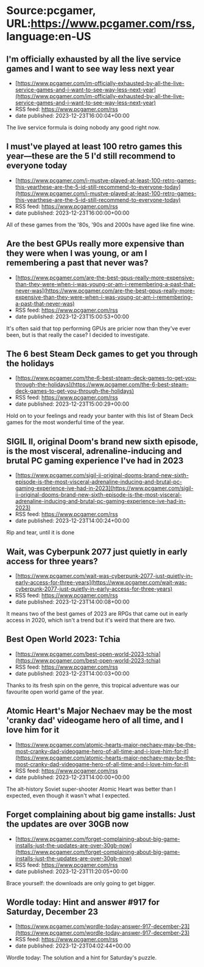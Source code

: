 # Source:pcgamer, URL:https://www.pcgamer.com/rss, language:en-US

## I'm officially exhausted by all the live service games and I want to see way less next year
 - [https://www.pcgamer.com/im-officially-exhausted-by-all-the-live-service-games-and-i-want-to-see-way-less-next-year](https://www.pcgamer.com/im-officially-exhausted-by-all-the-live-service-games-and-i-want-to-see-way-less-next-year)
 - RSS feed: https://www.pcgamer.com/rss
 - date published: 2023-12-23T16:00:04+00:00

The live service formula is doing nobody any good right now.

## I must've played at least 100 retro games this year—these are the 5 I'd still recommend to everyone today
 - [https://www.pcgamer.com/i-mustve-played-at-least-100-retro-games-this-yearthese-are-the-5-id-still-recommend-to-everyone-today](https://www.pcgamer.com/i-mustve-played-at-least-100-retro-games-this-yearthese-are-the-5-id-still-recommend-to-everyone-today)
 - RSS feed: https://www.pcgamer.com/rss
 - date published: 2023-12-23T16:00:00+00:00

All of these games from the '80s, '90s and 2000s have aged like fine wine.

## Are the best GPUs really more expensive than they were when I was young, or am I remembering a past that never was?
 - [https://www.pcgamer.com/are-the-best-gpus-really-more-expensive-than-they-were-when-i-was-young-or-am-i-remembering-a-past-that-never-was](https://www.pcgamer.com/are-the-best-gpus-really-more-expensive-than-they-were-when-i-was-young-or-am-i-remembering-a-past-that-never-was)
 - RSS feed: https://www.pcgamer.com/rss
 - date published: 2023-12-23T15:00:53+00:00

It's often said that top performing GPUs are pricier now than they've ever been, but is that really the case? I decided to investigate.

## The 6 best Steam Deck games to get you through the holidays
 - [https://www.pcgamer.com/the-6-best-steam-deck-games-to-get-you-through-the-holidays](https://www.pcgamer.com/the-6-best-steam-deck-games-to-get-you-through-the-holidays)
 - RSS feed: https://www.pcgamer.com/rss
 - date published: 2023-12-23T15:00:29+00:00

Hold on to your feelings and ready your banter with this list of Steam Deck games for the most wonderful time of the year.

## SIGIL II, original Doom's brand new sixth episode, is the most visceral, adrenaline-inducing and brutal PC gaming experience I've had in 2023
 - [https://www.pcgamer.com/sigil-ii-original-dooms-brand-new-sixth-episode-is-the-most-visceral-adrenaline-inducing-and-brutal-pc-gaming-experience-ive-had-in-2023](https://www.pcgamer.com/sigil-ii-original-dooms-brand-new-sixth-episode-is-the-most-visceral-adrenaline-inducing-and-brutal-pc-gaming-experience-ive-had-in-2023)
 - RSS feed: https://www.pcgamer.com/rss
 - date published: 2023-12-23T14:00:24+00:00

Rip and tear, until it is done

## Wait, was Cyberpunk 2077 just quietly in early access for three years?
 - [https://www.pcgamer.com/wait-was-cyberpunk-2077-just-quietly-in-early-access-for-three-years](https://www.pcgamer.com/wait-was-cyberpunk-2077-just-quietly-in-early-access-for-three-years)
 - RSS feed: https://www.pcgamer.com/rss
 - date published: 2023-12-23T14:00:08+00:00

It means two of the best games of 2023 are RPGs that came out in early access in 2020, which isn't a trend but it's weird that there are two.

## Best Open World 2023: Tchia
 - [https://www.pcgamer.com/best-open-world-2023-tchia](https://www.pcgamer.com/best-open-world-2023-tchia)
 - RSS feed: https://www.pcgamer.com/rss
 - date published: 2023-12-23T14:00:03+00:00

Thanks to its fresh spin on the genre, this tropical adventure was our favourite open world game of the year.

## Atomic Heart's Major Nechaev may be the most 'cranky dad' videogame hero of all time, and I love him for it
 - [https://www.pcgamer.com/atomic-hearts-major-nechaev-may-be-the-most-cranky-dad-videogame-hero-of-all-time-and-i-love-him-for-it](https://www.pcgamer.com/atomic-hearts-major-nechaev-may-be-the-most-cranky-dad-videogame-hero-of-all-time-and-i-love-him-for-it)
 - RSS feed: https://www.pcgamer.com/rss
 - date published: 2023-12-23T14:00:00+00:00

The alt-history Soviet super-shooter Atomic Heart was better than I expected, even though it wasn't what I expected.

## Forget complaining about big game installs: Just the updates are over 30GB now
 - [https://www.pcgamer.com/forget-complaining-about-big-game-installs-just-the-updates-are-over-30gb-now](https://www.pcgamer.com/forget-complaining-about-big-game-installs-just-the-updates-are-over-30gb-now)
 - RSS feed: https://www.pcgamer.com/rss
 - date published: 2023-12-23T11:20:05+00:00

Brace yourself: the downloads are only going to get bigger.

## Wordle today: Hint and answer #917 for Saturday, December 23
 - [https://www.pcgamer.com/wordle-today-answer-917-december-23](https://www.pcgamer.com/wordle-today-answer-917-december-23)
 - RSS feed: https://www.pcgamer.com/rss
 - date published: 2023-12-23T04:02:44+00:00

Wordle today: The solution and a hint for Saturday's puzzle.

